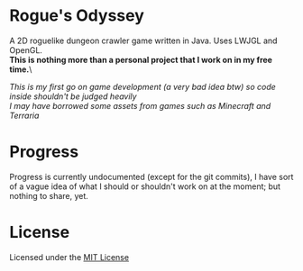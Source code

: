 # Rogue's Odyssey

A 2D roguelike dungeon crawler game written in Java. Uses LWJGL and OpenGL.\
**This is nothing more than a personal project that I work on in my free time.**\

*This is my first go on game development (a very bad idea btw) so code inside shouldn't be judged heavily*\
*I may have borrowed some assets from games such as Minecraft and Terraria*

# Progress
Progress is currently undocumented (except for the git commits), I have sort of a vague idea of what I should or shouldn't work on at the moment; but nothing to share, yet.

# License
Licensed under the [MIT License](LICENSE)